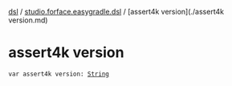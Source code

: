 [dsl](../index.md) / [studio.forface.easygradle.dsl](index.md) / [assert4k version](./assert4k version.md)

# assert4k version

`var assert4k version: `[`String`](https://kotlinlang.org/api/latest/jvm/stdlib/kotlin/-string/index.html)